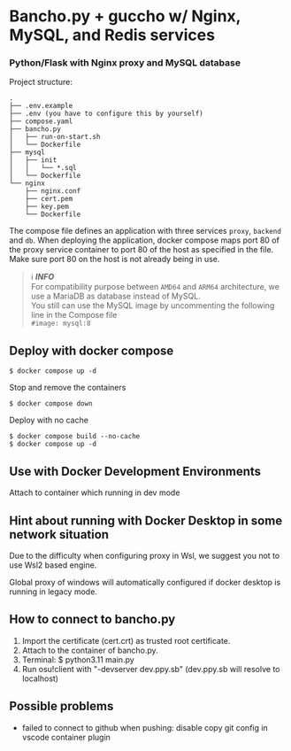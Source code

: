 # Bancho.py + guccho w/ Nginx, MySQL, and Redis services
### Python/Flask with Nginx proxy and MySQL database

Project structure:
```
.
├── .env.example
├── .env (you have to configure this by yourself)
├── compose.yaml
├── bancho.py
│   ├── run-on-start.sh
│   └── Dockerfile
├── mysql
│   ├── init
│   │   └── *.sql
│   └── Dockerfile
└── nginx
    ├── nginx.conf
    ├── cert.pem
    ├── key.pem
    └── Dockerfile
```

The compose file defines an application with three services `proxy`, `backend` and `db`.
When deploying the application, docker compose maps port 80 of the proxy service container to port 80 of the host as specified in the file.
Make sure port 80 on the host is not already being in use.

> ℹ️ **_INFO_**  
> For compatibility purpose between `AMD64` and `ARM64` architecture, we use a MariaDB as database instead of MySQL.  
> You still can use the MySQL image by uncommenting the following line in the Compose file   
> `#image: mysql:8`

## Deploy with docker compose

```
$ docker compose up -d
```

Stop and remove the containers
```
$ docker compose down
```

Deploy with no cache
```
$ docker compose build --no-cache
$ docker compose up -d
```

## Use with Docker Development Environments

Attach to container which running in dev mode

## Hint about running with Docker Desktop in some network situation

Due to the difficulty when configuring proxy in Wsl, we suggest you not to use Wsl2 based engine.

Global proxy of windows will automatically configured if docker desktop is running in legacy mode.

## How to connect to bancho.py

1. Import the certificate (cert.crt) as trusted root certificate.
2. Attach to the container of bancho.py.
3. Terminal: $ python3.11 main.py
4. Run osu!client with "-devserver dev.ppy.sb" (dev.ppy.sb will resolve to localhost)

## Possible problems

- failed to connect to github when pushing: disable copy git config in vscode container plugin

